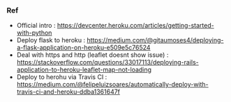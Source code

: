 ### Ref

* Official intro : https://devcenter.heroku.com/articles/getting-started-with-python
* Deploy flask to heroku : https://medium.com/@gitaumoses4/deploying-a-flask-application-on-heroku-e509e5c76524
* Deal with https and http (leaflet doesnt show issue) : https://stackoverflow.com/questions/33017113/deploying-rails-application-to-heroku-leaflet-map-not-loading
 * Deploy to herohu via Travis CI : https://medium.com/@felipeluizsoares/automatically-deploy-with-travis-ci-and-heroku-ddba1361647f 